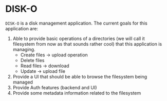 # DISK-O
`DISK-O` is a disk management application. The current goals for this application are:
1. Able to provide basic operations of a directories (we will call it filesystem from now as that sounds rather cool)
   that this application is managing.
    * Create files -> upload operation
    * Delete files
    * Read files -> download
    * Update -> upload file
3. Provide a UI that should be able to browse the filesystem being managed
4. Provide Auth features (backend and UI)
5. Provide some metadata information related to the filesystem